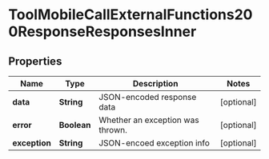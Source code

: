 

# ToolMobileCallExternalFunctions200ResponseResponsesInner


## Properties

| Name | Type | Description | Notes |
|------------ | ------------- | ------------- | -------------|
|**data** | **String** | JSON-encoded response data |  [optional] |
|**error** | **Boolean** | Whether an exception was thrown. |  [optional] |
|**exception** | **String** | JSON-encoed exception info |  [optional] |



